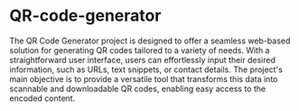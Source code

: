 # QR-code-generator
The QR Code Generator project is designed to offer a seamless web-based solution for generating QR codes tailored to a variety of needs. With a straightforward user interface, users can effortlessly input their desired information, such as URLs, text snippets, or contact details. The project's main objective is to provide a versatile tool that transforms this data into scannable and downloadable QR codes, enabling easy access to the encoded content.
